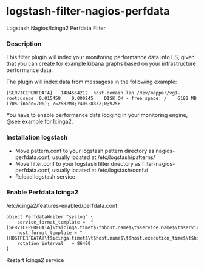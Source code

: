 # logstash-filter-nagios-perfdata
Logstash Nagios/Icinga2 Perfdata Filter

### Description
This filter plugin will index your monitoring performance data into ES, given that you can create for example kibana graphs based on your infrastructure performance data.

The plugin will index data from messagess in the following example:

    [SERVICEPERFDATA]	1484564212	host.domain.lan	/dev/mapper/vg1-root:usage	0.015458	0.000245	DISK OK - free space: /    6182 MB (70% inode=70%);	/=2582MB;7406;8332;0;9258

You have to enable performance data logging in your monitoring engine, @see example for Icinga2.


### Installation logstash
* Move pattern.conf to your logstash pattern directory as nagios-perfdata.conf, usually located at /etc/logstash/patterns/
* Move filter.conf to your logstash filter directory as filter-nagios-perfdata.conf, usually located at /etc/logstash/conf.d
* Reload logstash service

### Enable Perfdata Icinga2
/etc/icinga2/features-enabled/perfdata.conf:

    object PerfdataWriter "syslog" {
        service_format_template =  "[SERVICEPERFDATA]\t$icinga.timet$\t$host.name$\t$service.name$\t$service.execution_time$\t$service.latency$\t$service.output$\t$service.perfdata$"
        host_format_template = "[HOSTPERFDATA]\t$icinga.timet$\t$host.name$\t$host.execution_time$\t$host.output$\t$host.perfdata$"
        rotation_interval   = 86400
    }

Restart Icinga2 service
